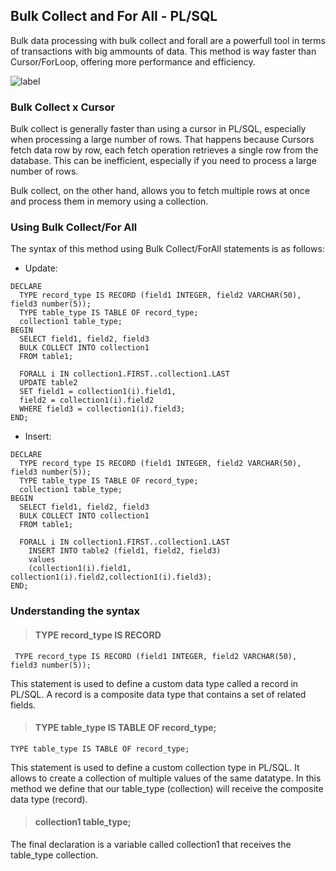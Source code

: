 ## Bulk Collect and For All - PL/SQL
Bulk data processing with bulk collect and forall are a powerfull tool in terms of transactions with big ammounts of data. This method is way faster than Cursor/ForLoop, offering more performance and efficiency. 

![label](https://img.shields.io/badge/Language-PLSQL-brightgreen)

### Bulk Collect x Cursor
Bulk collect is generally faster than using a cursor in PL/SQL, especially when processing a large number of rows. That happens because Cursors fetch data row by row, each fetch operation retrieves a single row from the database. This can be inefficient, especially if you need to process a large number of rows.

Bulk collect, on the other hand, allows you to fetch multiple rows at once and process them in memory using a collection. 

### Using Bulk Collect/For All

The syntax of this method using Bulk Collect/ForAll statements is as follows:

- Update:
```
DECLARE
  TYPE record_type IS RECORD (field1 INTEGER, field2 VARCHAR(50), field3 number(5));
  TYPE table_type IS TABLE OF record_type;
  collection1 table_type;
BEGIN
  SELECT field1, field2, field3
  BULK COLLECT INTO collection1
  FROM table1;  

  FORALL i IN collection1.FIRST..collection1.LAST
  UPDATE table2
  SET field1 = collection1(i).field1, 
  field2 = collection1(i).field2   
  WHERE field3 = collection1(i).field3;
END;
```

- Insert:
```
DECLARE
  TYPE record_type IS RECORD (field1 INTEGER, field2 VARCHAR(50), field3 number(5));
  TYPE table_type IS TABLE OF record_type;
  collection1 table_type;
BEGIN
  SELECT field1, field2, field3
  BULK COLLECT INTO collection1
  FROM table1;  

  FORALL i IN collection1.FIRST..collection1.LAST
    INSERT INTO table2 (field1, field2, field3) 
    values 
    (collection1(i).field1, collection1(i).field2,collection1(i).field3);
END;
```

### Understanding the syntax

> #### TYPE record_type IS RECORD
```
 TYPE record_type IS RECORD (field1 INTEGER, field2 VARCHAR(50), field3 number(5));
```
This statement is used to define a custom data type called a record in PL/SQL. A record is a composite data type that contains a set of related fields. 

> #### TYPE table_type IS TABLE OF record_type;
```
TYPE table_type IS TABLE OF record_type;
```
 This statement is used to define a custom collection type in PL/SQL. It allows to create a collection of multiple values of the same datatype. In this method we define that our table_type (collection) will receive the composite data type (record).

> #### collection1 table_type;
The final declaration is a variable called collection1 that receives the table_type collection.


